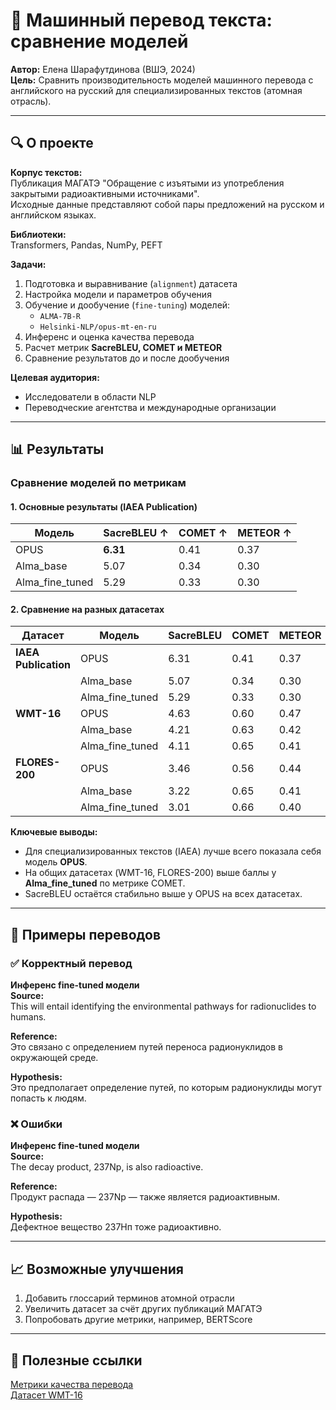 # 🚀 Машинный перевод текста: сравнение моделей  
**Автор:** Елена Шарафутдинова (ВШЭ, 2024)  
**Цель:** Сравнить производительность моделей машинного перевода с английского на русский для специализированных текстов (атомная отрасль).  

---

## 🔍 О проекте  
**Корпус текстов:**  
Публикация МАГАТЭ "Обращение с изъятыми из употребления закрытыми радиоактивными источниками".  
Исходные данные представляют собой пары предложений на русском и английском языках.  

**Библиотеки:**  
Transformers, Pandas, NumPy, PEFT  

**Задачи:**  
1. Подготовка и выравнивание (`alignment`) датасета  
2. Настройка модели и параметров обучения  
3. Обучение и дообучение (`fine-tuning`) моделей:  
   - `ALMA-7B-R`  
   - `Helsinki-NLP/opus-mt-en-ru`  
4. Инференс и оценка качества перевода  
5. Расчет метрик **SacreBLEU, COMET и METEOR**  
6. Сравнение результатов до и после дообучения  

**Целевая аудитория:**  
- Исследователи в области NLP  
- Переводческие агентства и международные организации  

---

## 📊 Результаты  

### Сравнение моделей по метрикам  

#### 1. Основные результаты (IAEA Publication)  
| Модель            | SacreBLEU ↑ | COMET ↑ | METEOR ↑ |
|-------------------|------------|---------|----------|
| OPUS              | **6.31**       | 0.41    | 0.37     |
| Alma_base         | 5.07       | 0.34    | 0.30     |
| Alma_fine_tuned   | 5.29       | 0.33    | 0.30     |

#### 2. Сравнение на разных датасетах  
| Датасет       | Модель           | SacreBLEU | COMET  | METEOR |
|--------------|------------------|-----------|--------|--------|
| **IAEA Publication** | OPUS             | 6.31      | 0.41   | 0.37   |
|              | Alma_base        | 5.07      | 0.34   | 0.30   |
|              | Alma_fine_tuned  | 5.29      | 0.33   | 0.30   |
| **WMT-16**       | OPUS             | 4.63      | 0.60   | 0.47   |
|              | Alma_base        | 4.21      | 0.63   | 0.42   |
|              | Alma_fine_tuned  | 4.11      | 0.65   | 0.41   |
| **FLORES-200**   | OPUS             | 3.46      | 0.56   | 0.44   |
|              | Alma_base        | 3.22      | 0.65   | 0.41   |
|              | Alma_fine_tuned  | 3.01      | 0.66   | 0.40   |

**Ключевые выводы:**  
- Для специализированных текстов (IAEA) лучше всего показала себя модель **OPUS**.  
- На общих датасетах (WMT-16, FLORES-200) выше баллы у **Alma_fine_tuned** по метрике COMET.  
- SacreBLEU остаётся стабильно выше у OPUS на всех датасетах.

---

## 📌 Примеры переводов  
### ✅ Корректный перевод  
**Инференс fine-tuned модели**  
**Source:**  
This will entail identifying the environmental pathways for radionuclides to humans.  

**Reference:**  
Это связано с определением путей переноса радионуклидов в окружающей среде.  

**Hypothesis:**  
Это предполагает определение путей, по которым радионуклиды могут попасть к людям.  

### ❌ Ошибки  
**Инференс fine-tuned модели**  
**Source:**  
The decay product, 237Np, is also radioactive.  

**Reference:**  
Продукт распада — 237Np — также является радиоактивным.  

**Hypothesis:**  
Дефектное вещество 237Нп тоже радиоактивно.  

---

## 📈 Возможные улучшения  
1. Добавить глоссарий терминов атомной отрасли  
2. Увеличить датасет за счёт других публикаций МАГАТЭ  
3. Попробовать другие метрики, например, BERTScore  

---

## 🔗 Полезные ссылки  
[Метрики качества перевода](https://huggingface.co/metrics)  
[Датасет WMT-16](https://huggingface.co/datasets/wmt16)  

